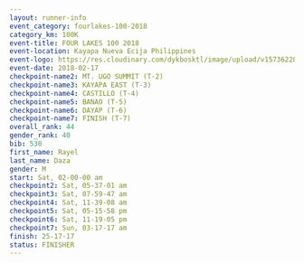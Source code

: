 ```yaml
---
layout: runner-info 
event_category: fourlakes-100-2018 
category_km: 100K 
event-title: FOUR LAKES 100 2018 
event-location: Kayapa Nueva Ecija Philippines 
event-logo: https://res.cloudinary.com/dykbosktl/image/upload/v1573622832/Logo/logo_1_hdutmh.jpg 
event-date: 2018-02-17 
checkpoint-name2: MT. UGO SUMMIT (T-2) 
checkpoint-name3: KAYAPA EAST (T-3) 
checkpoint-name4: CASTILLO (T-4) 
checkpoint-name5: BANAO (T-5) 
checkpoint-name6: DAYAP (T-6) 
checkpoint-name7: FINISH (T-7) 
overall_rank: 44
gender_rank: 40
bib: 530
first_name: Rayel
last_name: Daza
gender: M
start: Sat, 02-00-00 am
checkpoint2: Sat, 05-37-01 am
checkpoint3: Sat, 07-59-47 am
checkpoint4: Sat, 11-39-08 am
checkpoint5: Sat, 05-15-58 pm
checkpoint6: Sat, 11-19-05 pm
checkpoint7: Sun, 03-17-17 am
finish: 25-17-17
status: FINISHER
---
```

